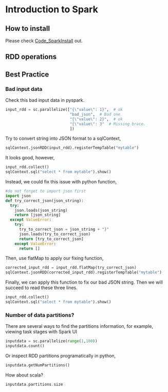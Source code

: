 Introduction to Spark
========

## How to install

Please check [Code_SparkInstall](https://github.com/wlsherica/StarkTechnology/blob/master/Code_SparkInstall.md) out.

## RDD operations

## Best Practice
### Bad input data

Check this bad input data in pyspark.

```python
input_rdd = sc.parallelize(["{\"value\": 1}",  # ok
                            "bad_json",  # Bad one
                            "{\"value\": 2}",  # ok
                            "{\"value\": 3"  # Missing brace.
                            ])
```
Try to convert string into JSON format to a sqlContext,

```python
sqlContext.jsonRDD(input_rdd).registerTempTable("mytable")
```
It looks good, however, 
```python
input_rdd.collect()
sqlContext.sql("select * from mytable").show()
```
Instead, we could fix this issue with python function,
```python
#do not forget to import json first
import json
def try_correct_json(json_string):
  try:
    json.loads(json_string)
    return [json_string]
  except ValueError:
    try:
      try_to_correct_json = json_string + "}"
      json.loads(try_to_correct_json)
      return [try_to_correct_json]
    except ValueError:
      return []
```
Then, use flatMap to apply our fixing function,
```python
corrected_input_rdd = input_rdd.flatMap(try_correct_json)
sqlContext.jsonRDD(corrected_input_rdd).registerTempTable("mytable")
```
Finally, we can apply this function to fix our bad JSON string. Then we will succeed to read these three lines.
```python
input_rdd.collect()
sqlContext.sql("select * from mytable").show()
```

### Number of data partitions?

There are several ways to find the partitions information, for example, viewing task stages with Spark UI
```python
inputdata = sc.parallelize(range(1,100))
inputdata.count()
```
Or inspect RDD partitions programatically in python,
```python
inputdata.getNumPartitions()
```
How about scala?
```scala
inputdata.partitions.size
```
